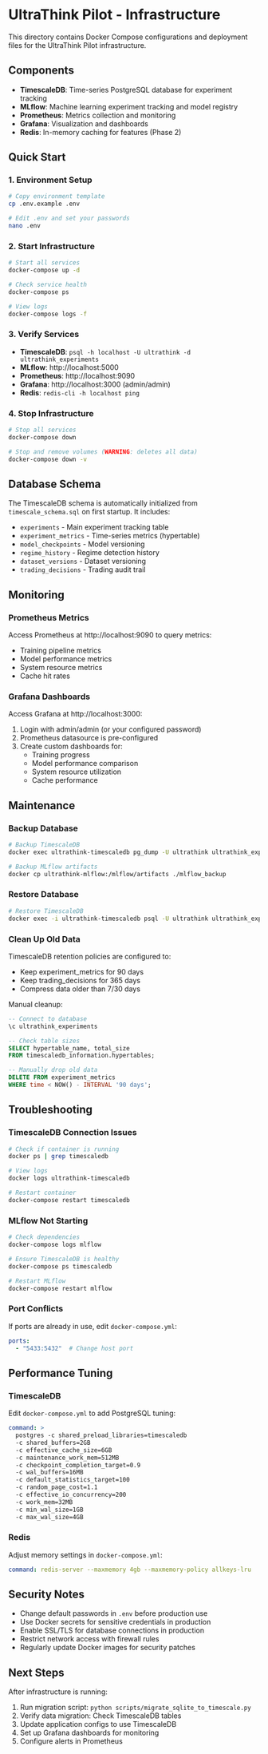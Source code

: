 # UltraThink Pilot - Infrastructure

This directory contains Docker Compose configurations and deployment files for the UltraThink Pilot infrastructure.

## Components

- **TimescaleDB**: Time-series PostgreSQL database for experiment tracking
- **MLflow**: Machine learning experiment tracking and model registry
- **Prometheus**: Metrics collection and monitoring
- **Grafana**: Visualization and dashboards
- **Redis**: In-memory caching for features (Phase 2)

## Quick Start

### 1. Environment Setup

```bash
# Copy environment template
cp .env.example .env

# Edit .env and set your passwords
nano .env
```

### 2. Start Infrastructure

```bash
# Start all services
docker-compose up -d

# Check service health
docker-compose ps

# View logs
docker-compose logs -f
```

### 3. Verify Services

- **TimescaleDB**: `psql -h localhost -U ultrathink -d ultrathink_experiments`
- **MLflow**: http://localhost:5000
- **Prometheus**: http://localhost:9090
- **Grafana**: http://localhost:3000 (admin/admin)
- **Redis**: `redis-cli -h localhost ping`

### 4. Stop Infrastructure

```bash
# Stop all services
docker-compose down

# Stop and remove volumes (WARNING: deletes all data)
docker-compose down -v
```

## Database Schema

The TimescaleDB schema is automatically initialized from `timescale_schema.sql` on first startup. It includes:

- `experiments` - Main experiment tracking table
- `experiment_metrics` - Time-series metrics (hypertable)
- `model_checkpoints` - Model versioning
- `regime_history` - Regime detection history
- `dataset_versions` - Dataset versioning
- `trading_decisions` - Trading audit trail

## Monitoring

### Prometheus Metrics

Access Prometheus at http://localhost:9090 to query metrics:

- Training pipeline metrics
- Model performance metrics
- System resource metrics
- Cache hit rates

### Grafana Dashboards

Access Grafana at http://localhost:3000:

1. Login with admin/admin (or your configured password)
2. Prometheus datasource is pre-configured
3. Create custom dashboards for:
   - Training progress
   - Model performance comparison
   - System resource utilization
   - Cache performance

## Maintenance

### Backup Database

```bash
# Backup TimescaleDB
docker exec ultrathink-timescaledb pg_dump -U ultrathink ultrathink_experiments > backup.sql

# Backup MLflow artifacts
docker cp ultrathink-mlflow:/mlflow/artifacts ./mlflow_backup
```

### Restore Database

```bash
# Restore TimescaleDB
docker exec -i ultrathink-timescaledb psql -U ultrathink ultrathink_experiments < backup.sql
```

### Clean Up Old Data

TimescaleDB retention policies are configured to:
- Keep experiment_metrics for 90 days
- Keep trading_decisions for 365 days
- Compress data older than 7/30 days

Manual cleanup:
```sql
-- Connect to database
\c ultrathink_experiments

-- Check table sizes
SELECT hypertable_name, total_size
FROM timescaledb_information.hypertables;

-- Manually drop old data
DELETE FROM experiment_metrics
WHERE time < NOW() - INTERVAL '90 days';
```

## Troubleshooting

### TimescaleDB Connection Issues

```bash
# Check if container is running
docker ps | grep timescaledb

# View logs
docker logs ultrathink-timescaledb

# Restart container
docker-compose restart timescaledb
```

### MLflow Not Starting

```bash
# Check dependencies
docker-compose logs mlflow

# Ensure TimescaleDB is healthy
docker-compose ps timescaledb

# Restart MLflow
docker-compose restart mlflow
```

### Port Conflicts

If ports are already in use, edit `docker-compose.yml`:

```yaml
ports:
  - "5433:5432"  # Change host port
```

## Performance Tuning

### TimescaleDB

Edit `docker-compose.yml` to add PostgreSQL tuning:

```yaml
command: >
  postgres -c shared_preload_libraries=timescaledb
  -c shared_buffers=2GB
  -c effective_cache_size=6GB
  -c maintenance_work_mem=512MB
  -c checkpoint_completion_target=0.9
  -c wal_buffers=16MB
  -c default_statistics_target=100
  -c random_page_cost=1.1
  -c effective_io_concurrency=200
  -c work_mem=32MB
  -c min_wal_size=1GB
  -c max_wal_size=4GB
```

### Redis

Adjust memory settings in `docker-compose.yml`:

```yaml
command: redis-server --maxmemory 4gb --maxmemory-policy allkeys-lru
```

## Security Notes

- Change default passwords in `.env` before production use
- Use Docker secrets for sensitive credentials in production
- Enable SSL/TLS for database connections in production
- Restrict network access with firewall rules
- Regularly update Docker images for security patches

## Next Steps

After infrastructure is running:

1. Run migration script: `python scripts/migrate_sqlite_to_timescale.py`
2. Verify data migration: Check TimescaleDB tables
3. Update application configs to use TimescaleDB
4. Set up Grafana dashboards for monitoring
5. Configure alerts in Prometheus

